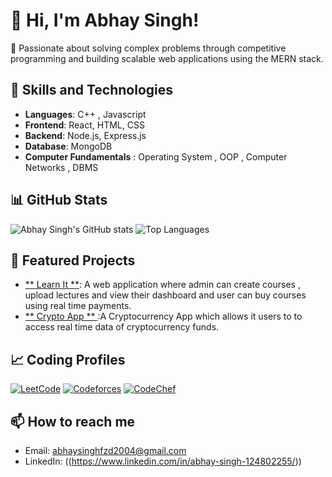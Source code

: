# 👋 Hi, I'm Abhay Singh!

🚀 Passionate about solving complex problems through competitive programming and building scalable web applications using the MERN stack.


## 🚀 Skills and Technologies
- **Languages**:  C++ , Javascript
- **Frontend**: React, HTML, CSS
- **Backend**: Node.js, Express.js
- **Database**: MongoDB
- **Computer Fundamentals** : Operating System , OOP , Computer Networks , DBMS

## 📊 GitHub Stats
![Abhay Singh's GitHub stats](https://github-readme-stats.vercel.app/api?username=Abhay-Singh245&show_icons=true&theme=radical)
![Top Languages](https://github-readme-stats.vercel.app/api/top-langs/?username=Abhay-Singh245&layout=compact&theme=radical)

## 🌟 Featured Projects
- [** Learn It **](https://github.com/Abhay-Singh245/LearnIt_Frontend): A web application where admin can create courses , upload lectures and view their dashboard and user can buy courses using real time
payments.
- [** Crypto App ** ](https://github.com/Abhay-Singh245/My-First-App):A Cryptocurrency App which allows it users to to access real time data of cryptocurrency funds.

## 📈 Coding Profiles

[![LeetCode](https://img.shields.io/badge/LeetCode-FSPINDLE-orange?logo=leetcode&logoColor=white)](https://leetcode.com/u/FSPINDLE/)
[![Codeforces](https://img.shields.io/badge/Codeforces-245_NIRMAL_veer-blue?logo=codeforces&logoColor=white)](https://codeforces.com/profile/245_NIRMAL_veer)
[![CodeChef](https://img.shields.io/badge/CodeChef-abhay_singh245-brown?logo=codechef&logoColor=white)](https://www.codechef.com/users/abhay_singh245)

## 📫 How to reach me
- Email: [abhaysinghfzd2004@gmail.com](mailto:abhaysinghfzd2004@gmail.com)
- LinkedIn: ((https://www.linkedin.com/in/abhay-singh-124802255/))



